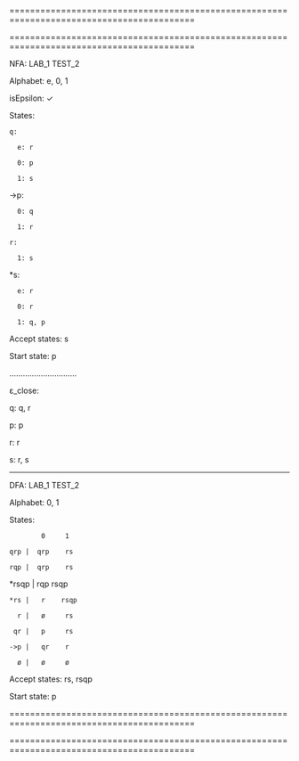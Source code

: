==========================================================================================

==========================================================================================

NFA:  LAB_1 TEST_2


Alphabet: e, 0, 1

isEpsilon: ✓

States:

    q:
    
      e: r
      
      0: p
      
      1: s
      
  ->p:
  
      0: q
      
      1: r
      
    r:
    
      1: s
      
   *s:
   
      e: r
      
      0: r
      
      1: q, p
      
Accept states: s

Start state: p

..............................

ε_close:

  q:  q, r
  
  p:  p
  
  r:  r
  
  s:  r, s
  
------------------------------------------------------------

DFA:  LAB_1 TEST_2


Alphabet: 0, 1

States:

            0     1
            
    qrp |  qrp    rs
    
    rqp |  qrp    rs
    
  *rsqp |  rqp   rsqp
  
    *rs |   r    rsqp
    
      r |   ø     rs
      
     qr |   p     rs
     
    ->p |   qr    r
    
      ø |   ø     ø
      
Accept states: rs, rsqp

Start state: p

==========================================================================================

==========================================================================================
